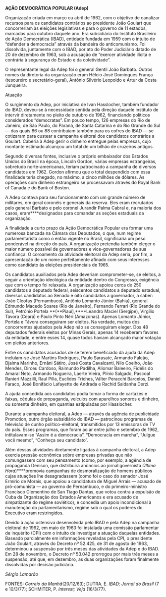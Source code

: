 **AÇÃO DEMOCRÁTICA POPULAR (Adep)**

Organização criada em março ou abril de 1962, com o objetivo de
canalizar recursos para os candidatos contrários ao presidente João
Goulart que concorreriam às eleições legislativas e para o governo de 11
estados, marcadas para outubro daquele ano. Era subsidiária do Instituto
Brasileiro de Ação Democrática (IBAD), entidade fundada em 1959 com o
intuito de “defender a democracia” através da bandeira do anticomunismo.
Foi dissolvida, juntamente com o IBAD, por ato do Poder Judiciário
datado de 20 de dezembro de 1963, sob a acusação de “exercer atividade
ilícita e contrária à segurança do Estado e da coletividade”.

O representante legal da Adep foi o general Gentil João Barbato. Outros
nomes da diretoria da organização eram Hélcio José Domingues França
(tesoureiro e secretário-geral), Antônio Silvério Leopoldo e Artur da
Costa Junqueira.

Atuação

O surgimento da Adep, por iniciativa de Ivan Hasslocher, também fundador
do IBAD, deveu-se à necessidade sentida pela direção daquele instituto
de intervir diretamente no pleito de outubro de 1962, financiando
políticos considerados “democratas”. Em pouco tempo, 126 empresas do Rio
de Janeiro, de São Paulo, do Paraná, de Santa Catarina e do Rio Grande
do Sul — das quais 86 ou 88 contribuíam também para os cofres do IBAD —
se cotizaram para custear a campanha eleitoral dos candidatos contrários
a Goulart. Caberia à Adep gerir o dinheiro entregue pelas empresas, cujo
montante estimado alcançou um total de um bilhão de cruzeiros antigos.

Segundo diversas fontes, inclusive o próprio embaixador dos Estados
Unidos do Brasil na época, Lincoln Gordon, várias empresas estrangeiras,
sobretudo norte-americanas, teriam patrocinado a campanha de diversos
candidatos em 1962. Gordon afirmou que o total despendido com essa
finalidade teria chegado, no máximo, a cinco milhões de dólares. As
operações com dinheiro estrangeiro se processavam através do Royal Bank
of Canada e do Bank of Boston.

A Adep contava para seu funcionamento com um grande número de militares,
em geral coronéis e generais da reserva. Eles eram recrutados pelo
general Barbato e pelo coronel Jurandir Palma Cabral e, na maioria dos
casos, eram****designados para comandar as seções estaduais da
organização.

A finalidade a curto prazo da Ação Democrática Popular era formar uma
numerosa bancada na Câmara dos Deputados, o que, num regime
parlamentarista como o então vigente no Brasil, significaria um peso
ponderável na direção do país. A organização pretendia também eleger o
maior número possível de governadores e vice-governadores de sua
confiança. O coroamento da atividade eleitoral da Adep seria, por fim, a
apresentação de um nome perfeitamente afinado com seus interesses como
candidato às eleições presidenciais de 1965.

Os candidatos auxiliados pela Adep deveriam comprometer-se, se eleitos,
a seguir a orientação ideológica da entidade dentro do Congresso,
exigência que com o tempo foi relaxada. A organização apoiou cerca de
250 candidatos a deputado federal, seiscentos candidatos a deputado
estadual, diversos candidatos ao Senado e oito candidatos a governador,
a saber: João Cleofas (Pernambuco), Antônio Lomanto Júnior (Bahia),
general Edmundo Macedo Soares (Rio de Janeiro), Fernando Ferrari (Rio
Grande do Sul), Petrônio Portela **(**Piauí),****Leandro Maciel
(Sergipe), Virgílio Távora (Ceará) e Paulo Pinto Néri (Amazonas). Apenas
Lomanto Júnior, Portela e Távora conseguiram ser eleitos. Na verdade,
muitos dos concorrentes ajudados pela Adep não se conseguiram eleger.
Dos 48 deputados federais eleitos por Minas Gerais, apenas 14 receberam
favores da entidade, e entre esses 14, quase todos haviam alcançado
maior votação em pleitos anteriores.

Entre os candidatos acusados de se terem beneficiado da ajuda da Adep
incluíam-se José Martins Rodrigues, Paulo Sarasate, Armando Falcão,
Djalma Marinho, Ernâni Sátiro, José Costa Cavalcanti, Nilo Coelho, João
Mendes, Dirceu Cardoso, Raimundo Padilha, Aliomar Baleeiro, Fidélis do
Amaral Neto, Armando Nogueira, Laerte Vieira, Plínio Salgado, Pascoal
Ranieri Mazzilli, Raul Pilla, Euclides Triches, Válter Peracchi
Barcelos, Daniel Faraco, José Bonifácio Lafayette de Andrada e Rachid
Saldanha Derzi.

A ajuda concedida aos candidatos podia tomar a forma de cartazes e
faixas, cédulas de propaganda, veículos com aparelhos sonoros e
dinheiro, ou somente dinheiro, em quantias estipuladas por Hasslocher.

Durante a campanha eleitoral, a Adep — através da agência de publicidade
Promotion, outro órgão subsidiário do IBAD — patrocinou programas de
televisão de cunho político-eleitoral, transmitidos por 13 emissoras de
TV do país. Esses programas, que foram ao ar entre julho e setembro de
1962, intitulavam-se “Assim é a democracia”, “Democracia em marcha”,
“Julgue você mesmo”, “Conheça seu candidato”.

Além dessas atividades diretamente ligadas à campanha eleitoral, a Adep
exercia pressão econômica sobre empresas privadas que não comungassem
com seu pensamento (como, por exemplo, a agência de propaganda Denison,
que distribuíra anúncios ao jornal governista *Última Hora*)****promovia
campanhas de desmoralização de homens públicos cujas atuações lhe
desagradassem (como foi o caso do senador José Ermírio de Morais, que
apoiou a candidatura de Miguel Arrais — acusado de pró-comunista — ao
governo de Pernambuco, e do primeiro-ministro Francisco Clementino de
San Tiago Dantas, que votou contra a expulsão de Cuba da Organização dos
Estados Americanos e era acusado de simpatizante do regime soviético), e
concedia um apoio incondicional à manutenção do parlamentarismo, regime
sob o qual os poderes do Executivo eram restringidos.

Devido à ação ostensiva desenvolvida pelo IBAD e pela Adep na campanha
eleitoral de 1962, em maio de 1963 foi instalada uma comissão
parlamentar de inquérito (CPI) com o intuito de investigar a atuação
daquelas entidades. Baseado parcialmente em informações reveladas pela
CPI, o presidente João Goulart, através do Decreto nº 52.425, de 31 de
agosto de 1963, determinou a suspensão por três meses das atividades da
Adep e do IBAD. Em 28 de novembro, o Decreto nº 53.042 prorrogou por
mais três meses a suspensão, até que, em dezembro, as duas organizações
foram finalmente dissolvidas por decisão judiciária.

*Sérgio Lamarão*

FONTES: *Correio da Manhã*(20/12/63); DUTRA, E. *IBAD; Jornal do Brasil*
(7 e 10/3/77); SCHMITER, P. *Interest; Veja* (16/3/77).

 
